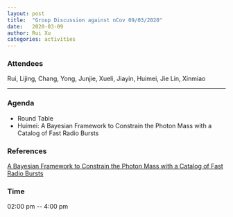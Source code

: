 ```yaml
---
layout: post
title:  "Group Discussion against nCov 09/03/2020"
date:   2020-03-09
author: Rui Xu
categories: activities
---
```



### Attendees

Rui, Lijing, Chang, Yong, Junjie, Xueli, Jiayin, Huimei, Jie Lin, Xinmiao


---

### Agenda

- Round Table
- Huimei: A Bayesian Framework to Constrain the Photon Mass with a Catalog of Fast Radio Bursts

### References
[A Bayesian Framework to Constrain the Photon Mass with a Catalog of Fast Radio Bursts](https://arxiv.org/abs/1705.01278v2)


### Time

02:00 pm -- 4:00 pm
